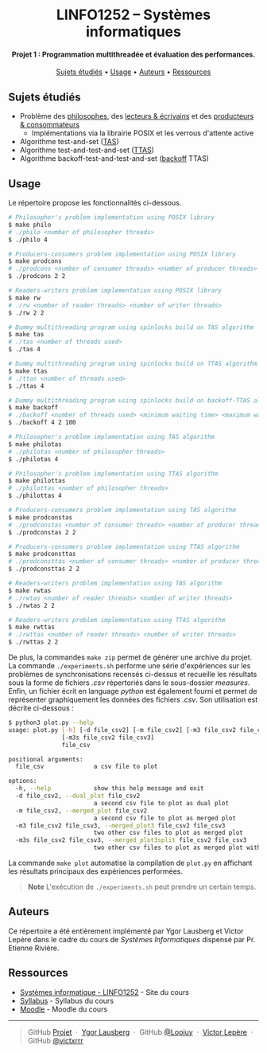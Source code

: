 <h1 align="center">
  <br>
  LINFO1252 – Systèmes informatiques
  <br>
</h1>

<h4 align="center">Projet 1 : Programmation multithreadée et évaluation des performances.</h4>

<p align="center">
  <a href="#sujets-étudiés">Sujets étudiés</a> •
  <a href="#usage">Usage</a> •
  <a href="#auteurs">Auteurs</a> •
  <a href="#ressources">Ressources</a>
</p>

## Sujets étudiés

* Problème des [philosophes](https://en.wikipedia.org/wiki/Dining_philosophers_problem), 
des [lecteurs & écrivains](https://en.wikipedia.org/wiki/Readers–writers_problem) et 
des [producteurs & consommateurs](https://en.wikipedia.org/wiki/Producer–consumer_problem)
  - Implémentations via la librairie POSIX et les verrous d'attente active
* Algorithme test-and-set ([TAS](https://en.wikipedia.org/wiki/Test-and-set))  
* Algorithme test-and-test-and-set ([TTAS](https://en.wikipedia.org/wiki/Test_and_test-and-set))
* Algorithme backoff-test-and-test-and-set ([backoff](https://en.wikipedia.org/wiki/Exponential_backoff) TTAS)


## Usage

Le répertoire propose les fonctionnalités ci-dessous.

```bash
# Philosopher's problem implementation using POSIX library
$ make philo
# ./philo <number of philosopher threads>
$ ./philo 4

# Producers-consumers problem implementation using POSIX library
$ make prodcons
# ./prodcons <number of consumer threads> <number of producer threads>
$ ./prodcons 2 2

# Readers-writers problem implementation using POSIX library
$ make rw
# ./rw <number of reader threads> <number of writer threads>
$ ./rw 2 2

# Dummy multithreading program using spinlocks build on TAS algorithm
$ make tas
# ./tas <number of threads used>
$ ./tas 4

# Dummy multithreading program using spinlocks build on TTAS algorithm
$ make ttas
# ./ttas <number of threads used>
$ ./ttas 4

# Dummy multithreading program using spinlocks build on backoff-TTAS algorithm
$ make backoff
# ./backoff <number of threads used> <minimum waiting time> <maximum waiting time>
$ ./backoff 4 2 100

# Philosopher's problem implementation using TAS algorithm
$ make philotas
# ./philotas <number of philosopher threads>
$ ./philotas 4

# Philosopher's problem implementation using TTAS algorithm
$ make philottas
# ./philottas <number of philosopher threads>
$ ./philottas 4

# Producers-consumers problem implementation using TAS algorithm
$ make prodconstas
# ./prodconstas <number of consumer threads> <number of producer threads>
$ ./prodconstas 2 2

# Producers-consumers problem implementation using TTAS algorithm
$ make prodconsttas
# ./prodconsttas <number of consumer threads> <number of producer threads>
$ ./prodconsttas 2 2

# Readers-writers problem implementation using TAS algorithm
$ make rwtas
# ./rwtas <number of reader threads> <number of writer threads>
$ ./rwtas 2 2

# Readers-writers problem implementation using TTAS algorithm
$ make rwttas
# ./rwttas <number of reader threads> <number of writer threads>
$ ./rwttas 2 2
```
De plus, la commandes `make zip` permet de générer une archive du projet. La commande `./experiments.sh` performe une série d'expériences sur les problèmes de synchronisations recensés ci-dessus et recueille les résultats sous la forme de fichiers *.csv* répertoriés dans le sous-dossier *measures*.
Enfin, un fichier écrit en language *python* est également fourni et permet de représenter graphiquement les données des fichiers *.csv*. Son utilisation est décrite ci-dessous :
```bash
$ python3 plot.py --help
usage: plot.py [-h] [-d file_csv2] [-m file_csv2] [-m3 file_csv2 file_csv3]
               [-m3s file_csv2 file_csv3]
               file_csv

positional arguments:
  file_csv              a csv file to plot

options:
  -h, --help            show this help message and exit
  -d file_csv2, --dual_plot file_csv2
                        a second csv file to plot as dual plot
  -m file_csv2, --merged_plot file_csv2
                        a second csv file to plot as merged plot
  -m3 file_csv2 file_csv3, --merged_plot3 file_csv2 file_csv3
                        two other csv files to plot as merged plot
  -m3s file_csv2 file_csv3, --merged_plot3split file_csv2 file_csv3
                        two other csv files to plot as merged plot with a splitted component
```
La commande `make plot` automatise la compilation de `plot.py` en affichant les résultats principaux des expériences performées.

> **Note**
> L'exécution de `./experiments.sh` peut prendre un certain temps.

## Auteurs

Ce répertoire a été entièrement implémenté par Ygor Lausberg et Victor Lepère dans le cadre du cours de *Systèmes Informatiques* dispensé par Pr. Etienne Rivière.

## Ressources

* [Systèmes informatique - LINFO1252](https://sites.uclouvain.be/archives-portail/cdc2020/cours-2020-LINFO1252.html) - Site du cours
* [Syllabus](https://sites.uclouvain.be/SystInfo/) - Syllabus du cours
* [Moodle](https://moodle.uclouvain.be/course/view.php?id=4851) - Moodle du cours

---

> GitHub [Projet](https://github.com/Lopiuy/Projet.23-LINFO1252) &nbsp;&middot;&nbsp;
> [Ygor Lausberg](mailto:ygor.lausberg@student.uclouvain.be) &nbsp;&middot;&nbsp;
> GitHub [@Lopiuy](https://github.com/Lopiuy) &nbsp;&middot;&nbsp;
> [Victor Lepère](mailto:victor.lepere@student.uclouvain.be) &nbsp;&middot;&nbsp;
> GitHub [@victxrrr](https://github.com/victxrrr)